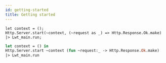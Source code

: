 ```yaml
---
id: getting-started
title: Getting started
---
```


<!--DOCUSAURUS_CODE_TABS-->
<!--Reason-->

```reason
let context = ();
Http.Server.start(~context, (~request as _) => Http.Response.Ok.make)
|> Lwt_main.run;
```

<!--OCaml-->

```ocaml
let context = () in
Http.Server.start ~context (fun ~request:_ -> Http.Response.Ok.make)
|> Lwt_main.run
```

<!--END_DOCUSAURUS_CODE_TABS-->
